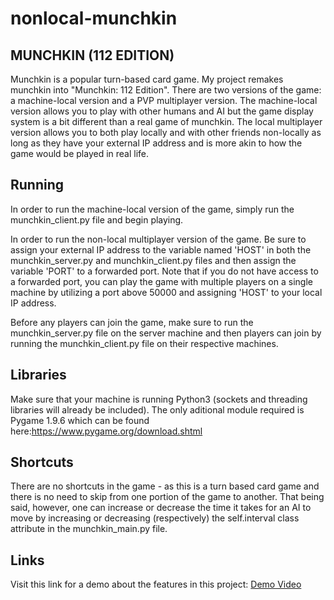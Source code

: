 # nonlocal-munchkin

## MUNCHKIN (112 EDITION)

Munchkin is a popular turn-based card game. My project remakes munchkin into "Munchkin: 112 Edition". There are two versions of the game: a machine-local version and a PVP multiplayer version. The machine-local version allows you to play with other humans and AI but the game display system is a bit different than a real game of munchkin. The local multiplayer version allows you to both play locally and with other friends non-locally as long as they have your external IP address and is more akin to how the game would be played in real life.

## Running

In order to run the machine-local version of the game, simply run the  munchkin_client.py file and begin playing.

In order to run the non-local multiplayer version of the game. Be sure to assign your external IP address to the variable named 'HOST' in both the munchkin_server.py and munchkin_client.py files and then assign the variable 'PORT' to a forwarded port. Note that if you do not have access to a forwarded port, you can play the game with multiple players on a single machine by utilizing a port above 50000 and assigning 'HOST' to your local IP address.

Before any players can join the game, make sure to run the munchkin_server.py file on the server machine and then players can join by running the munchkin_client.py file on their respective machines.

## Libraries

Make sure that your machine is running Python3 (sockets and threading libraries will already be included). The only aditional module required is Pygame 1.9.6 which can be found here:https://www.pygame.org/download.shtml

## Shortcuts

There are no shortcuts in the game - as this is a turn based card game and there is no need to skip from one portion of the game to another. That being said, however, one can increase or decrease the time it takes for an AI to move by increasing or decreasing (respectively) the self.interval class attribute in the munchkin_main.py file.

## Links

Visit this link for a demo about the features in this project: [Demo Video](https://youtu.be/-7MqCEfxmR4)

